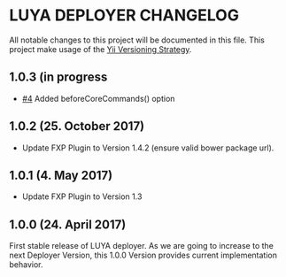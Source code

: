 LUYA DEPLOYER CHANGELOG
===

All notable changes to this project will be documented in this file. This project make usage of the [Yii Versioning Strategy](https://github.com/yiisoft/yii2/blob/master/docs/internals/versions.md).

1.0.3 (in progress
------------------

+ [#4](https://github.com/luyadev/luya-deployer/issues/4) Added beforeCoreCommands() option

1.0.2 (25. October 2017)
-------------------

+ Update FXP Plugin to Version 1.4.2 (ensure valid bower package url).

1.0.1 (4. May 2017)
-------------------

+ Update FXP Plugin to Version 1.3

1.0.0 (24. April 2017)
----------------------

First stable release of LUYA deployer. As we are going to increase to the next Deployer Version, this 1.0.0 Version provides current implementation behavior.
